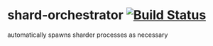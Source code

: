 # shard-orchestrator [![Build Status](https://travis-ci.com/oxylbot/shard-orchestrator.svg?branch=master)](https://travis-ci.com/oxylbot/shard-orchestrator)

automatically spawns sharder processes as necessary
